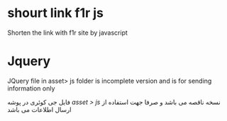 # shourt link f1r js
Shorten the link with f1r site by javascript


# Jquery

JQuery file in asset> js folder is incomplete version and is for sending information only

فایل جی کوئری در پوشه *asset > js* نسخه ناقصه می باشد و صرفا جهت استفاده از ارسال اطلاعات می باشد
